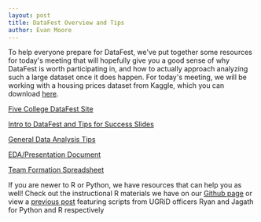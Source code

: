 ```yaml
---
layout: post
title: DataFest Overview and Tips
author: Evan Moore
---
```


To help everyone prepare for DataFest, we've put together some resources for today's meeting that will hopefully give you a good sense of why DataFest is worth participating in, and how to actually approach analyzing such a large dataset once it does happen. For today's meeting, we will be working with a housing prices dataset from Kaggle, which you can download [here](https://www.kaggle.com/c/house-prices-advanced-regression-techniques). 

[Five College DataFest Site](http://www.science.smith.edu/datafest/about/)

[Intro to DataFest and Tips for Success Slides](https://github.com/UGRiDUMass/workshops/blob/master/Spring%202018%20DataFest%20Presentation.pdf)

[General Data Analysis Tips](http://ugrid.info/2017/10/15/Data-Analysis-Steps.html)

[EDA/Presentation Document](https://evanm31.github.io/datafest.html)

[Team Formation Spreadsheet](https://docs.google.com/spreadsheets/d/12AKo3zHqzqBlsJ4MRFNXC3kSdOjDluYinnqCYVlTE18/edit?usp=sharing) 

If you are newer to R or Python, we have resources that can help you as well! Check out the instructional R materials we have on our [Github page](https://github.com/UGRiDUMass/worksheets) or view a [previous post](http://ugrid.info/2017/10/13/instructional-material.html) featuring scripts from UGRiD officers Ryan and Jagath for Python and R respectively 
